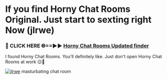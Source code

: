 # If you find Horny Chat Rooms Original. Just start to sexting right Now (jlrwe)

<h3>🔴 CLICK HERE 🌐==►► <a href="https://tinyurl.com/mtbk5fxa" rel="nofollow">Horny Chat Rooms Updated finder</a></h3>

I found Horny Chat Rooms. You'll definitely like. Just don't open Horny Chat Rooms at work 😉💬

[![jlrwe](https://i.imgur.com/Q8WKrnY.jpeg)](https://tinyurl.com/mtbk5fxa)
masturbating chat room